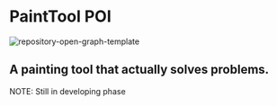 # PaintTool POI
![repository-open-graph-template](https://user-images.githubusercontent.com/82368832/147523973-790e8ad3-a3d7-4438-91d4-fba7887b636c.png)
## A painting tool that actually solves problems.
NOTE: Still in developing phase
